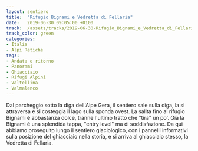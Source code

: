 ```yaml
---
layout: sentiero
title:  "Rifugio Bignami e Vedretta di Fellaria"
date:   2019-06-30 09:05:00 +0100
track:  /assets/tracks/2019-06-30-Rifugio_Bignami_e_Vedretta_di_Fellaria.gpx
track_color: green
categories:
- Italia
- Alpi Retiche
tags:
- Andata e ritorno
- Panorami
- Ghiacciaio
- Rifugi Alpini
- Valtellina
- Valmalenco
---
```


Dal parcheggio sotto la diga dell'Alpe Gera, il sentiero sale sulla diga, la si attraversa e si costeggia il lago sulla sponda ovest. La salita fino al rifugio Bignami è abbastanza dolce, tranne l'ultimo tratto che "tira" un po'. Già la Bignami è una splendida tappa, "entry level" ma di soddisfazione.
Da qui abbiamo proseguito lungo il sentiero glaciologico, con i pannelli informativi sulla posizione del ghiacciaio nella storia, e si arriva al ghiacciaio stesso, la Vedretta di Fellaria.